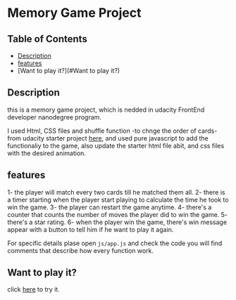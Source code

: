 # Memory Game Project

## Table of Contents

* [Description](#Description)
* [features](#features)
* [Want to play it?](#Want to play it?)

## Description

this is a memory game project, which is nedded in udacity FrontEnd developer nanodegree program.

I used Html, CSS files and shuffle function -to chnge the order of cards- from udacity starter project [here](https://github.com/udacity/fend-project-memory-game), and used pure javascript to add the functionaliy to the game, also update the starter html file abit, and css files with the desired animation.

## features

1- the player will match every two cards till he matched them all.
2- there is a timer starting when the player start playing to calculate the time he took to win the game.
3- the player can restart the game anytime.
4- there's a counter that counts the number of moves the player did to win the game.
5- there's a star rating.
6- when the player win the game, there's win message appear with a button to tell him if he want to play it again.


For specific details plase open `js/app.js` and check the code you will find comments that describe how every function work.


## Want to play it?

click [here](https://naglaarafa.github.io/fend-project-memory-game/) to try it.
